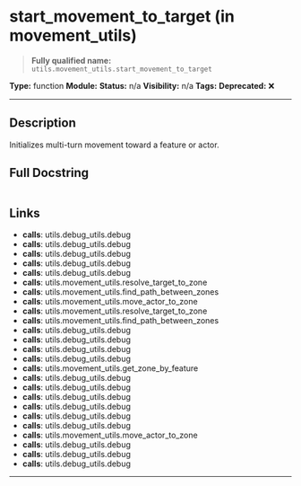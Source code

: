 # start_movement_to_target (in movement_utils)
> **Fully qualified name:** `utils.movement_utils.start_movement_to_target`

**Type:** function
**Module:** 
**Status:** n/a
**Visibility:** n/a
**Tags:** 
**Deprecated:** ❌

---

## Description
Initializes multi-turn movement toward a feature or actor.

## Full Docstring
```

```

## Links
- **calls**: utils.debug_utils.debug
- **calls**: utils.debug_utils.debug
- **calls**: utils.debug_utils.debug
- **calls**: utils.debug_utils.debug
- **calls**: utils.debug_utils.debug
- **calls**: utils.movement_utils.resolve_target_to_zone
- **calls**: utils.movement_utils.find_path_between_zones
- **calls**: utils.movement_utils.move_actor_to_zone
- **calls**: utils.movement_utils.resolve_target_to_zone
- **calls**: utils.movement_utils.find_path_between_zones
- **calls**: utils.debug_utils.debug
- **calls**: utils.debug_utils.debug
- **calls**: utils.debug_utils.debug
- **calls**: utils.debug_utils.debug
- **calls**: utils.movement_utils.get_zone_by_feature
- **calls**: utils.debug_utils.debug
- **calls**: utils.debug_utils.debug
- **calls**: utils.debug_utils.debug
- **calls**: utils.debug_utils.debug
- **calls**: utils.debug_utils.debug
- **calls**: utils.debug_utils.debug
- **calls**: utils.movement_utils.move_actor_to_zone
- **calls**: utils.debug_utils.debug
- **calls**: utils.debug_utils.debug
- **calls**: utils.debug_utils.debug


---
